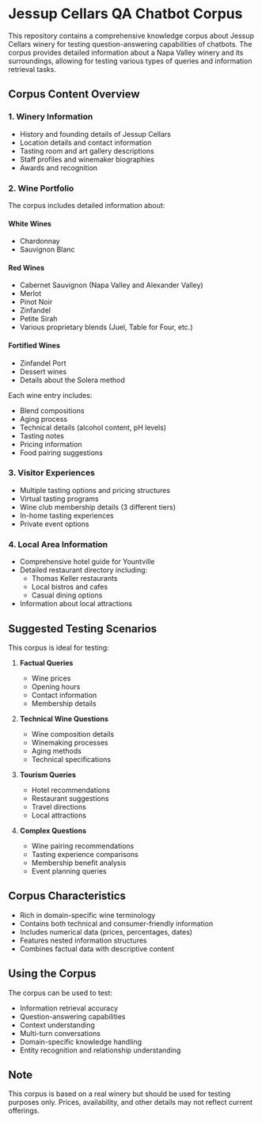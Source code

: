 # Jessup Cellars QA Chatbot Corpus

This repository contains a comprehensive knowledge corpus about Jessup Cellars winery for testing question-answering capabilities of chatbots. The corpus provides detailed information about a Napa Valley winery and its surroundings, allowing for testing various types of queries and information retrieval tasks.

## Corpus Content Overview

### 1. Winery Information
- History and founding details of Jessup Cellars
- Location details and contact information
- Tasting room and art gallery descriptions
- Staff profiles and winemaker biographies
- Awards and recognition

### 2. Wine Portfolio
The corpus includes detailed information about:

#### White Wines
- Chardonnay
- Sauvignon Blanc

#### Red Wines
- Cabernet Sauvignon (Napa Valley and Alexander Valley)
- Merlot
- Pinot Noir
- Zinfandel
- Petite Sirah
- Various proprietary blends (Juel, Table for Four, etc.)

#### Fortified Wines
- Zinfandel Port
- Dessert wines
- Details about the Solera method

Each wine entry includes:
- Blend compositions
- Aging process
- Technical details (alcohol content, pH levels)
- Tasting notes
- Pricing information
- Food pairing suggestions

### 3. Visitor Experiences
- Multiple tasting options and pricing structures
- Virtual tasting programs
- Wine club membership details (3 different tiers)
- In-home tasting experiences
- Private event options

### 4. Local Area Information
- Comprehensive hotel guide for Yountville
- Detailed restaurant directory including:
  - Thomas Keller restaurants
  - Local bistros and cafes
  - Casual dining options
- Information about local attractions

## Suggested Testing Scenarios

This corpus is ideal for testing:

1. **Factual Queries**
   - Wine prices
   - Opening hours
   - Contact information
   - Membership details

2. **Technical Wine Questions**
   - Wine composition details
   - Winemaking processes
   - Aging methods
   - Technical specifications

3. **Tourism Queries**
   - Hotel recommendations
   - Restaurant suggestions
   - Travel directions
   - Local attractions

4. **Complex Questions**
   - Wine pairing recommendations
   - Tasting experience comparisons
   - Membership benefit analysis
   - Event planning queries

## Corpus Characteristics

- Rich in domain-specific wine terminology
- Contains both technical and consumer-friendly information
- Includes numerical data (prices, percentages, dates)
- Features nested information structures
- Combines factual data with descriptive content

## Using the Corpus

The corpus can be used to test:
- Information retrieval accuracy
- Question-answering capabilities
- Context understanding
- Multi-turn conversations
- Domain-specific knowledge handling
- Entity recognition and relationship understanding

## Note

This corpus is based on a real winery but should be used for testing purposes only. Prices, availability, and other details may not reflect current offerings.